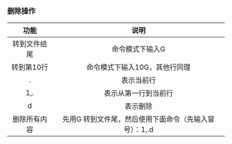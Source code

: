 ### 删除操作


| 功能 | 说明 |
| :---: | :---: |
| 转到文件结尾 | 命令模式下输入G |
| 转到第10行 | 命令模式下输入10G，其他行同理 |
| . | 表示当前行 |
| 1,. | 表示从第一行到当前行 |
| d | 表示删除|
| 删除所有内容 | 先用G 转到文件尾，然后使用下面命令（先输入冒号）：1,.d |
